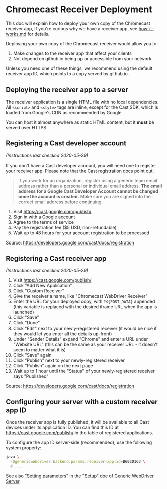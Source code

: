 # Chromecast Receiver Deployment

This doc will explain how to deploy your own copy of the Chromecast receiver
app,  If you're curious why we have a receiver app, see
[how-it-works.md](how-it-works.md) for details.

Deploying your own copy of the Chromecast receiver would allow you to:

  1. Make changes to the receiver app that affect your clients
  2. Not depend on github.io being up or accessible from your network

Unless you need one of these things, we recommend using the default receiver
app ID, which points to a copy served by github.io.


## Deploying the receiver app to a server

The receiver application is a single HTML file with no local dependencies.  All
`<script>` and `<style>` tags are inline, except for the Cast SDK, which is
loaded from Google's CDN as recommended by Google.

You can host it almost anywhere as static HTML content, but it **must** be
served over HTTPS.


## Registering a Cast developer account

*(Instructions last checked 2020-05-29)*

If you don't have a Cast developer account, you will need one to register your
receiver app.  Please note that the Cast registration docs point out:

> If you work for an organization, register using a generic team email address
> rather than a personal or individual email address. **The email address for a
> Google Cast Developer Account cannot be changed once the account is
> created.** Make sure you are signed into the correct email address before
> continuing.

1. Visit https://cast.google.com/publish/
2. Sign in with a Google account
3. Agree to the terms of service
4. Pay the registration fee ($5 USD, non-refundable)
5. Wait up to 48 hours for your account registration to be processed

Source: https://developers.google.com/cast/docs/registration


## Registering a Cast receiver app

*(Instructions last checked 2020-05-29)*

1. Visit https://cast.google.com/publish/
2. Click "Add New Application"
3. Click "Custom Receiver"
4. Give the receiver a name, like "Chromecast WebDriver Receiver"
5. Enter the URL for your deployed copy, with `?${POST_DATA}` appended (this
   variable is replaced with the desired iframe URL when the app is launched)
6. Click "Save"
7. Click "Done"
8. Click "Edit" next to your newly-registered receiver (it would be nice if
   they would let you enter all the details up-front)
9. Under "Sender Details" expand "Chrome" and enter a URL under "Website URL"
   (this can be the same as your receiver URL - it doesn't seem to matter what
   it is)
10. Click "Save" again
11. Click "Publish" next to your newly-registered receiver
12. Click "Publish" again on the next page
13. Wait up to 1 hour until the "Status" of your newly-registered receiver says
    "Published"

Source: https://developers.google.com/cast/docs/registration


## Configuring your server with a custom receiver app ID

Once the receiver app is fully published, it will be available to all Cast
devices under its application ID.  You can find this ID at
https://cast.google.com/publish/ in the table of registered applications.

To configure the app ID server-side (recommended), use the following system
property:

```sh
java \
  -Dgenericwebdriver.backend.params.receiver-app-id=B602D163 \
  # ...
```

See also ["Setting parameters"][] in the ["Setup" doc][] of
[Generic WebDriver Server][].


[Generic WebDriver Server]: https://github.com/google/generic-webdriver-server
["Setting parameters"]: https://github.com/google/generic-webdriver-server/blob/main/setup.md#setting-parameters
["Setup" doc]: https://github.com/google/generic-webdriver-server/blob/main/setup.md
